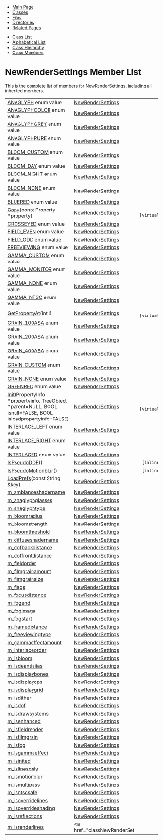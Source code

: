 <div class="tabs">

- [Main Page](index.md)
- <span id="current">[Classes](annotated.md)</span>
- [Files](files.md)
- [Directories](dirs.md)
- [Related Pages](pages.md)

</div>

<div class="tabs">

- [Class List](annotated.md)
- [Alphabetical List](classes.md)
- [Class Hierarchy](hierarchy.md)
- [Class Members](functions.md)

</div>

# NewRenderSettings Member List

This is the complete list of members for <a href="classNewRenderSettings.md" class="el">NewRenderSettings</a>, including all inherited members.

|  |  |  |
|----|----|----|
| <a href="classNewRenderSettings.md#1378d7d8767899287b0407055215aa4eb494225fa270f1c5339857dcf0e7c617" class="el">ANAGLYPH</a> enum value | <a href="classNewRenderSettings.md" class="el">NewRenderSettings</a> |  |
| <a href="classNewRenderSettings.md#e80230e7c0b67771dddc6a497e5e2e5e197343bafd035dda410c85206b688c7f" class="el">ANAGLYPHCOLOR</a> enum value | <a href="classNewRenderSettings.md" class="el">NewRenderSettings</a> |  |
| <a href="classNewRenderSettings.md#e80230e7c0b67771dddc6a497e5e2e5ee1db842658b1f41527af29ee4c65cf44" class="el">ANAGLYPHGREY</a> enum value | <a href="classNewRenderSettings.md" class="el">NewRenderSettings</a> |  |
| <a href="classNewRenderSettings.md#e80230e7c0b67771dddc6a497e5e2e5ed6fd5c9dacdc958a3f2a3424cea07444" class="el">ANAGLYPHPURE</a> enum value | <a href="classNewRenderSettings.md" class="el">NewRenderSettings</a> |  |
| <a href="classNewRenderSettings.md#292e4a2c5dcece13fd75f0a1bc0a4dbeb065a3a001a39f7bea3d5f09018d1080" class="el">BLOOM_CUSTOM</a> enum value | <a href="classNewRenderSettings.md" class="el">NewRenderSettings</a> |  |
| <a href="classNewRenderSettings.md#292e4a2c5dcece13fd75f0a1bc0a4dbec853537d908dd428df083b8c79927148" class="el">BLOOM_DAY</a> enum value | <a href="classNewRenderSettings.md" class="el">NewRenderSettings</a> |  |
| <a href="classNewRenderSettings.md#292e4a2c5dcece13fd75f0a1bc0a4dbe0e0f4f101695d658af89d306c1c7d477" class="el">BLOOM_NIGHT</a> enum value | <a href="classNewRenderSettings.md" class="el">NewRenderSettings</a> |  |
| <a href="classNewRenderSettings.md#292e4a2c5dcece13fd75f0a1bc0a4dbe6b2c7a435eb21bae525d54968b8f754e" class="el">BLOOM_NONE</a> enum value | <a href="classNewRenderSettings.md" class="el">NewRenderSettings</a> |  |
| <a href="classNewRenderSettings.md#21945c50944818f4cf3b6aef8608f9ced603bc82e658b9fae3c16cc8536266f9" class="el">BLUERED</a> enum value | <a href="classNewRenderSettings.md" class="el">NewRenderSettings</a> |  |
| <a href="classNewRenderSettings.md#d31ccd86a67ca3a180f26c58bdb80065" class="el">Copy</a>(const Property \*property) | <a href="classNewRenderSettings.md" class="el">NewRenderSettings</a> | ` [virtual]` |
| <a href="classNewRenderSettings.md#a4d79cb252987ad7f099770543e601a1470c9adffe4ffd7e3c6831d2e1f3a40b" class="el">CROSSEYED</a> enum value | <a href="classNewRenderSettings.md" class="el">NewRenderSettings</a> |  |
| <a href="classNewRenderSettings.md#02653d87b6fa8554fc0d1a3726fea2d01d1d0d6fa2fe2e24fb523be34169b2a1" class="el">FIELD_EVEN</a> enum value | <a href="classNewRenderSettings.md" class="el">NewRenderSettings</a> |  |
| <a href="classNewRenderSettings.md#02653d87b6fa8554fc0d1a3726fea2d07b9eb147e69be5e39f157016d4d69a4f" class="el">FIELD_ODD</a> enum value | <a href="classNewRenderSettings.md" class="el">NewRenderSettings</a> |  |
| <a href="classNewRenderSettings.md#1378d7d8767899287b0407055215aa4e85a4c330421cf51c6d89e5141d11edbc" class="el">FREEVIEWING</a> enum value | <a href="classNewRenderSettings.md" class="el">NewRenderSettings</a> |  |
| <a href="classNewRenderSettings.md#bdf416144f79b0adea50b8078e2b2c7f1efa0d931e29c0486013f47166169998" class="el">GAMMA_CUSTOM</a> enum value | <a href="classNewRenderSettings.md" class="el">NewRenderSettings</a> |  |
| <a href="classNewRenderSettings.md#bdf416144f79b0adea50b8078e2b2c7f0d19b9dfc20b6d2fd69ad182ac0a0622" class="el">GAMMA_MONITOR</a> enum value | <a href="classNewRenderSettings.md" class="el">NewRenderSettings</a> |  |
| <a href="classNewRenderSettings.md#bdf416144f79b0adea50b8078e2b2c7fe5c51e31b141e3dbf241b3283b7ff7e4" class="el">GAMMA_NONE</a> enum value | <a href="classNewRenderSettings.md" class="el">NewRenderSettings</a> |  |
| <a href="classNewRenderSettings.md#bdf416144f79b0adea50b8078e2b2c7f5b3a431f4a4ddbeb31d3572695f03a63" class="el">GAMMA_NTSC</a> enum value | <a href="classNewRenderSettings.md" class="el">NewRenderSettings</a> |  |
| <a href="classNewRenderSettings.md#bb221cb3dea0d7da15bab04f12e0af7a" class="el">GetPropertyAt</a>(int i) | <a href="classNewRenderSettings.md" class="el">NewRenderSettings</a> | ` [virtual]` |
| <a href="classNewRenderSettings.md#bdca477a0c8312f3fd1c917c21d567cb387cad9c4bae8825ad53ad51ea37c655" class="el">GRAIN_100ASA</a> enum value | <a href="classNewRenderSettings.md" class="el">NewRenderSettings</a> |  |
| <a href="classNewRenderSettings.md#bdca477a0c8312f3fd1c917c21d567cb5759b99286dc38722ca5a1e3f776c151" class="el">GRAIN_200ASA</a> enum value | <a href="classNewRenderSettings.md" class="el">NewRenderSettings</a> |  |
| <a href="classNewRenderSettings.md#bdca477a0c8312f3fd1c917c21d567cb2423a13ff2965f4a8ecea2152add5382" class="el">GRAIN_400ASA</a> enum value | <a href="classNewRenderSettings.md" class="el">NewRenderSettings</a> |  |
| <a href="classNewRenderSettings.md#bdca477a0c8312f3fd1c917c21d567cbd507e8c13605adabec35ff1c7b6fd42c" class="el">GRAIN_CUSTOM</a> enum value | <a href="classNewRenderSettings.md" class="el">NewRenderSettings</a> |  |
| <a href="classNewRenderSettings.md#bdca477a0c8312f3fd1c917c21d567cb254dbcc720d70dd411f2e720a938962f" class="el">GRAIN_NONE</a> enum value | <a href="classNewRenderSettings.md" class="el">NewRenderSettings</a> |  |
| <a href="classNewRenderSettings.md#21945c50944818f4cf3b6aef8608f9ce6fbad430c224759c75210682df1fabe7" class="el">GREENRED</a> enum value | <a href="classNewRenderSettings.md" class="el">NewRenderSettings</a> |  |
| <a href="classNewRenderSettings.md#82357f0909d7b3f9aaac68bcf9463b65" class="el">Init</a>(PropertyInfo \*propertyinfo, TreeObject \*parent=NULL, BOOL isnull=FALSE, BOOL isloadpropertyinfo=FALSE) | <a href="classNewRenderSettings.md" class="el">NewRenderSettings</a> | ` [virtual]` |
| <a href="classNewRenderSettings.md#60e3c12db6ddaae1f88a6e0e8d5118e0e603876a1601e97a6a31ceb3262153d0" class="el">INTERLACE_LEFT</a> enum value | <a href="classNewRenderSettings.md" class="el">NewRenderSettings</a> |  |
| <a href="classNewRenderSettings.md#60e3c12db6ddaae1f88a6e0e8d5118e084fa4a16db1783c2cfc26431ab816527" class="el">INTERLACE_RIGHT</a> enum value | <a href="classNewRenderSettings.md" class="el">NewRenderSettings</a> |  |
| <a href="classNewRenderSettings.md#1378d7d8767899287b0407055215aa4e8472c10b48f63928211bd72d1888071f" class="el">INTERLACED</a> enum value | <a href="classNewRenderSettings.md" class="el">NewRenderSettings</a> |  |
| <a href="classNewRenderSettings.md#c42e7c5d7a9ab53ee972ab28bf44bc9f" class="el">IsPseudoDOF</a>() | <a href="classNewRenderSettings.md" class="el">NewRenderSettings</a> | ` [inline]` |
| <a href="classNewRenderSettings.md#6d7bbaf39aeb8512a3c26cebbdc91d3a" class="el">IsPseudoMotionblur</a>() | <a href="classNewRenderSettings.md" class="el">NewRenderSettings</a> | ` [inline]` |
| <a href="classNewRenderSettings.md#d18170b9cc239a5be8e53046a294e03f" class="el">LoadPrefs</a>(const String &key) | <a href="classNewRenderSettings.md" class="el">NewRenderSettings</a> |  |
| <a href="classNewRenderSettings.md#cc89d599a10f530307e031034f8faa23" class="el">m_ambianceshadername</a> | <a href="classNewRenderSettings.md" class="el">NewRenderSettings</a> |  |
| <a href="classNewRenderSettings.md#bce4ea537ac70c76d0f8da9861c91dd1" class="el">m_anaglyphglasses</a> | <a href="classNewRenderSettings.md" class="el">NewRenderSettings</a> |  |
| <a href="classNewRenderSettings.md#03334d95c9a79762434b1fa4532c4552" class="el">m_anaglyphtype</a> | <a href="classNewRenderSettings.md" class="el">NewRenderSettings</a> |  |
| <a href="classNewRenderSettings.md#da21c3b800175d5b572c99f7d0a56e31" class="el">m_bloomradius</a> | <a href="classNewRenderSettings.md" class="el">NewRenderSettings</a> |  |
| <a href="classNewRenderSettings.md#cf6747185d558ff8c30c97d7a8545570" class="el">m_bloomstrength</a> | <a href="classNewRenderSettings.md" class="el">NewRenderSettings</a> |  |
| <a href="classNewRenderSettings.md#2f48d54c9dffb398f787f9dcc51ef415" class="el">m_bloomthreshold</a> | <a href="classNewRenderSettings.md" class="el">NewRenderSettings</a> |  |
| <a href="classNewRenderSettings.md#9e545728e6c6414fe0ccdf3beca9acd1" class="el">m_diffuseshadername</a> | <a href="classNewRenderSettings.md" class="el">NewRenderSettings</a> |  |
| <a href="classNewRenderSettings.md#de91f848a93ecb9273f46ad173be97e5" class="el">m_dofbackdistance</a> | <a href="classNewRenderSettings.md" class="el">NewRenderSettings</a> |  |
| <a href="classNewRenderSettings.md#c921609dc4ae7610499232ea90b0b170" class="el">m_doffrontdistance</a> | <a href="classNewRenderSettings.md" class="el">NewRenderSettings</a> |  |
| <a href="classNewRenderSettings.md#ee0004a1443809cc72e11bb372d8e861" class="el">m_fieldorder</a> | <a href="classNewRenderSettings.md" class="el">NewRenderSettings</a> |  |
| <a href="classNewRenderSettings.md#ed3d0de11d7d74e0f7b275e8b135cfe6" class="el">m_filmgrainamount</a> | <a href="classNewRenderSettings.md" class="el">NewRenderSettings</a> |  |
| <a href="classNewRenderSettings.md#29c1abb980fc1135e961bcd4a71bda81" class="el">m_filmgrainsize</a> | <a href="classNewRenderSettings.md" class="el">NewRenderSettings</a> |  |
| <a href="classNewRenderSettings.md#de812cb8066aad908294b43ef4b363df" class="el">m_flags</a> | <a href="classNewRenderSettings.md" class="el">NewRenderSettings</a> |  |
| <a href="classNewRenderSettings.md#6137ef6765963a91756a13c79e23ad1e" class="el">m_focusdistance</a> | <a href="classNewRenderSettings.md" class="el">NewRenderSettings</a> |  |
| <a href="classNewRenderSettings.md#0e1e72d809bc7acdaaa715a229e84d7e" class="el">m_fogend</a> | <a href="classNewRenderSettings.md" class="el">NewRenderSettings</a> |  |
| <a href="classNewRenderSettings.md#2a7f721454ed10dc3c37ebce5c8e23b9" class="el">m_fogimage</a> | <a href="classNewRenderSettings.md" class="el">NewRenderSettings</a> |  |
| <a href="classNewRenderSettings.md#3e3813e4dba9d94ce82856de38896049" class="el">m_fogstart</a> | <a href="classNewRenderSettings.md" class="el">NewRenderSettings</a> |  |
| <a href="classNewRenderSettings.md#a10f63df788359a02f617f97fa144315" class="el">m_framedistance</a> | <a href="classNewRenderSettings.md" class="el">NewRenderSettings</a> |  |
| <a href="classNewRenderSettings.md#96731191274d930f45d1932377d20a81" class="el">m_freeviewingtype</a> | <a href="classNewRenderSettings.md" class="el">NewRenderSettings</a> |  |
| <a href="classNewRenderSettings.md#1abde4ae34688fef3ac43918c8bf3a75" class="el">m_gammaeffectamount</a> | <a href="classNewRenderSettings.md" class="el">NewRenderSettings</a> |  |
| <a href="classNewRenderSettings.md#79e5e9ede4b2fd98a52bc372151f7d8c" class="el">m_interlaceorder</a> | <a href="classNewRenderSettings.md" class="el">NewRenderSettings</a> |  |
| <a href="classNewRenderSettings.md#76a9b352c2df2123b8cb4e9470cb1183" class="el">m_isbloom</a> | <a href="classNewRenderSettings.md" class="el">NewRenderSettings</a> |  |
| <a href="classNewRenderSettings.md#0e968de26602d0501510bb6709a1e646" class="el">m_isdeantialias</a> | <a href="classNewRenderSettings.md" class="el">NewRenderSettings</a> |  |
| <a href="classNewRenderSettings.md#b7bad5d5e587b06612a84293c45615cd" class="el">m_isdisplaybones</a> | <a href="classNewRenderSettings.md" class="el">NewRenderSettings</a> |  |
| <a href="classNewRenderSettings.md#01877897b249fe4d5f4a1be3728bcb75" class="el">m_isdisplaycps</a> | <a href="classNewRenderSettings.md" class="el">NewRenderSettings</a> |  |
| <a href="classNewRenderSettings.md#b527493872a985fc83d87d7dd6055075" class="el">m_isdisplaygrid</a> | <a href="classNewRenderSettings.md" class="el">NewRenderSettings</a> |  |
| <a href="classNewRenderSettings.md#2bc05833e9474f2d28583daf3077cd33" class="el">m_isdither</a> | <a href="classNewRenderSettings.md" class="el">NewRenderSettings</a> |  |
| <a href="classNewRenderSettings.md#4659be2d1033bda4366632c0343fb506" class="el">m_isdof</a> | <a href="classNewRenderSettings.md" class="el">NewRenderSettings</a> |  |
| <a href="classNewRenderSettings.md#3e01456cf9e8cbabf3c3b7eee1c09e03" class="el">m_isdrawsystems</a> | <a href="classNewRenderSettings.md" class="el">NewRenderSettings</a> |  |
| <a href="classNewRenderSettings.md#f3667247bc9f4afa6c336b779e00e2bc" class="el">m_isenhanced</a> | <a href="classNewRenderSettings.md" class="el">NewRenderSettings</a> |  |
| <a href="classNewRenderSettings.md#98606493b62e778c61721fcdc15da191" class="el">m_isfieldrender</a> | <a href="classNewRenderSettings.md" class="el">NewRenderSettings</a> |  |
| <a href="classNewRenderSettings.md#f00ee3500d3f1b9a8686e0943be60995" class="el">m_isfilmgrain</a> | <a href="classNewRenderSettings.md" class="el">NewRenderSettings</a> |  |
| <a href="classNewRenderSettings.md#17f768ab1f364b6094d9a71b79e88438" class="el">m_isfog</a> | <a href="classNewRenderSettings.md" class="el">NewRenderSettings</a> |  |
| <a href="classNewRenderSettings.md#2893d44db5662e68fbc60dd30b5d950b" class="el">m_isgammaeffect</a> | <a href="classNewRenderSettings.md" class="el">NewRenderSettings</a> |  |
| <a href="classNewRenderSettings.md#52ffdf7bcb2e4259ce0eb37e1b263307" class="el">m_isinited</a> | <a href="classNewRenderSettings.md" class="el">NewRenderSettings</a> |  |
| <a href="classNewRenderSettings.md#153402a6174033d1b4a1517d7f356c49" class="el">m_islinesonly</a> | <a href="classNewRenderSettings.md" class="el">NewRenderSettings</a> |  |
| <a href="classNewRenderSettings.md#9fd856c912a22a4e4634394e14b9765b" class="el">m_ismotionblur</a> | <a href="classNewRenderSettings.md" class="el">NewRenderSettings</a> |  |
| <a href="classNewRenderSettings.md#bcc3c66ed761302e55594661dea81c21" class="el">m_ismultipass</a> | <a href="classNewRenderSettings.md" class="el">NewRenderSettings</a> |  |
| <a href="classNewRenderSettings.md#981ab147f5a4a78bbd57910754c15cb7" class="el">m_isntscsafe</a> | <a href="classNewRenderSettings.md" class="el">NewRenderSettings</a> |  |
| <a href="classNewRenderSettings.md#ad368328ad9b2465c318dd63955ff453" class="el">m_isoverridelines</a> | <a href="classNewRenderSettings.md" class="el">NewRenderSettings</a> |  |
| <a href="classNewRenderSettings.md#3ed2e3fd62ebc334eb3d2913b4f037f3" class="el">m_isoverrideshading</a> | <a href="classNewRenderSettings.md" class="el">NewRenderSettings</a> |  |
| <a href="classNewRenderSettings.md#d3f7ca39fb3d1f269f285ead9b538fec" class="el">m_isreflections</a> | <a href="classNewRenderSettings.md" class="el">NewRenderSettings</a> |  |
| <a href="classNewRenderSettings.md#bc6259fe76e7190830931b8b5941ff82" class="el">m_isrenderlines</a> | <a href="classNewRenderSet
